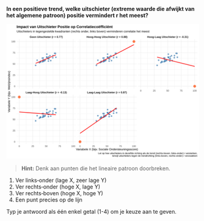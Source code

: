 **In een positieve trend, welke uitschieter (extreme waarde die afwijkt van het algemene patroon) positie vermindert r het meest?**

![Impact Uitschieters](media/correlation_plot_19.svg)

> **Hint:** Denk aan punten die het lineaire patroon doorbreken.

1) Ver links‑onder (lage X, zeer lage Y)
2) Ver rechts‑onder (hoge X, lage Y)
3) Ver rechts‑boven (hoge X, hoge Y)
4) Een punt precies op de lijn

Typ je antwoord als één enkel getal (1-4) om je keuze aan te geven.